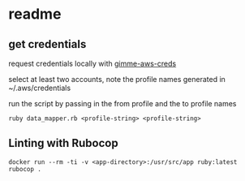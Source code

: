 # readme

## get credentials 

request credentials locally with [gimme-aws-creds](https://github.com/Nike-Inc/gimme-aws-creds)

select at least two accounts, note the profile names generated in ~/.aws/credentials

run the script by passing in the from profile and the to profile names
```
ruby data_mapper.rb <profile-string> <profile-string>
```

## Linting with Rubocop

```
docker run --rm -ti -v <app-directory>:/usr/src/app ruby:latest rubocop .
```
